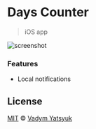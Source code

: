 # Days Counter

> iOS app

![screenshot](https://user-images.githubusercontent.com/3748453/30760735-a28637a4-9fdb-11e7-8aaa-11e94b72eb86.png)

### Features
* Local notifications

## License

[MIT](https://tldrlegal.com/license/mit-license) © [Vadym Yatsyuk](https://github.com/vadimdez)
